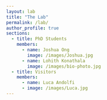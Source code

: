 ```yaml
---
layout: lab
title: "The Lab"
permalink: /lab/
author_profile: true
sections:
  - title: PhD Students
    members:
      - name: Joshua Ong
        image: /images/Joshua.jpg
      - name: Lohith Konathala
        image: /images/bio-photo.jpg
  - title: Visitors
    members:
      - name: Luca Andolfi
      - image: /images/Luca.jpg
---
```

